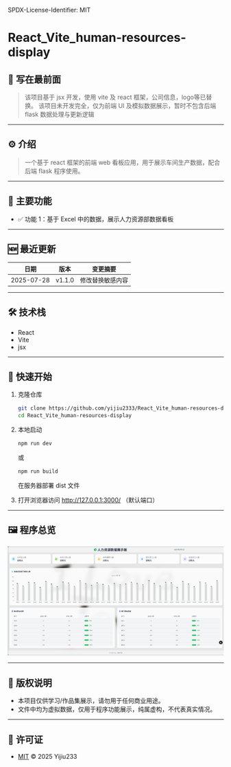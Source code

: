 SPDX-License-Identifier: MIT

# React_Vite_human-resources-display

## 📖 写在最前面
> 该项目基于 jsx 开发，使用 vite 及 react 框架，公司信息，logo等已替换。
> 该项目未开发完全，仅为前端 UI 及模拟数据展示，暂时不包含后端 flask 数据处理与更新逻辑

---

## ⚙️ 介绍
> 一个基于 react 框架的前端 web 看板应用，用于展示车间生产数据，配合后端 flask 程序使用。

---

## 📌 主要功能
- ✅ 功能 1：基于 Excel 中的数据，展示人力资源部数据看板

---

## 🆕 最近更新
| 日期 | 版本 | 变更摘要 |
|------|------|----------|
| 2025-07-28 | v1.1.0 | 修改替换敏感内容 |

---

## 🛠️ 技术栈
- React
- Vite
- jsx

---

## 🚀 快速开始
1. 克隆仓库  
   ```bash
   git clone https://github.com/yijiu2333/React_Vite_human-resources-display.git
   cd React_Vite_human-resources-display

   ```

3. 本地启动
   ```bash
   npm run dev

   ```
   或
   ```bash
   npm run build

   ```
   在服务器部署 dist 文件

4. 打开浏览器访问
    http://127.0.0.1:3000/ （默认端口）

---

## 🖼️ 程序总览
   ![webui截图](./page.png)

---

## 🚫 版权说明
   - 本项目仅供学习/作品集展示，请勿用于任何商业用途。
   - 文件中均为虚拟数据，仅用于程序功能展示，纯属虚构，不代表真实情况。

---

## 📄 许可证
   - [MIT](./LICENSE) © 2025 Yijiu233
